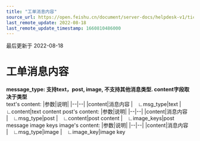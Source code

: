 ```yaml
---
title: "工单消息内容"
source_url: https://open.feishu.cn/document/server-docs/helpdesk-v1/ticket-management/ticket-message/ticket-message-content
last_remote_update: 2022-08-18
last_remote_update_timestamp: 1660810486000
---
```

最后更新于 2022-08-18

# 工单消息内容

**message_type: 支持text，post, image, 不支持其他消息类型. content字段取决于类型**<br> 
text's content:
|参数|说明|
|--|--|
|content|消息内容
|&emsp;∟msg_type|text
|&emsp;∟content|text content
post's content:
|参数|说明|
|--|--|
|content|消息内容
|&emsp;∟msg_type|post 
|&emsp;∟content|post content
|&emsp;∟image_keys|post message image keys
image's content:
|参数|说明|
|--|--|
|content|消息内容
|&emsp;∟msg_type|image 
|&emsp;∟image_key|image key
